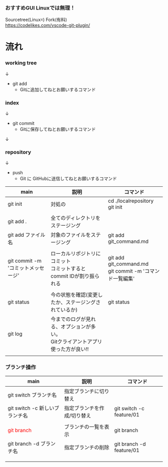 ### おすすめGUI Linuxでは無理！
Sourcetree(Linux☓)
Fork(有料)
<br>
https://codelikes.com/vscode-git-plugin/
# 流れ
### working tree
↓
- git add 
    - Gitに追加してねとお願いするコマンド

### index
↓
- git commit
  - Gitに保存してねとお願いするコマンド
  
↓
### repository

↓
- push
  - Git に GitHubに送信してねとお願いするコマンド



| main                               | 説明                                                                              | コマンド                                                    |
| ---------------------------------- | --------------------------------------------------------------------------------- | ----------------------------------------------------------- |
| git init                           | 対処の                                                                            | cd ./localrepository <br> git init                          |
|                                    |                                                                                   |                                                             |
| git add .                          | 全てのディレクトリをステージング                                                  |                                                             |
| git add ファイル名                 | 対象のファイルをステージング                                                      | git add git_command.md                                      |
|                                    |                                                                                   |                                                             |
| git commit -m 'コミットメッセージ' | ローカルリポジトリにコミット <br>コミットするとcommit IDが割り振られる            | git add git_command.md<br> git commit -m 'コマンド一覧編集' |
|                                    |                                                                                   |                                                             |
| git status                         | 今の状態を確認(変更したか、ステージングされているか)                              | git status                                                  |
| git log                            | 今までのログが見れる、オプションが多い。<br>Gitクライアントアプリ使った方が良い!! |                                                             |
|                                    |                                                                                   |                                                             |

### ブランチ操作
|                 main                 |            説明             |         コマンド          |
| ------------------------------------ | --------------------------- | ------------------------- |
| git switch ブランチ名                | 指定ブランチに切り替え      |                           |
| git switch -c 新しいブランチ名       | 指定ブランチを作成/切り替え | git switch -c feature/01  |
|                                      |                             |                           |
| <font color="Red">git branch </font> | ブランチの一覧を表示        | git branch                |
| git branch -d ブランチ名             | 指定ブランチの削除          | git branch -d feature/01 |
|                                      |                             |                           |
|                                      |                             |                           |
|                                      |                             |                           |
